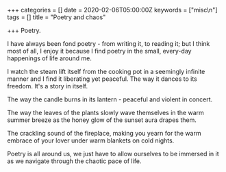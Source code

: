 +++
categories = []
date = 2020-02-06T05:00:00Z
keywords = ["misc\n"]
tags = []
title = "Poetry and chaos"

+++
Poetry.

I have always been fond poetry - from writing it, to reading it; but I think most of all, I enjoy it because I find poetry in the small, every-day happenings of life around me. 

I watch the steam lift itself from the cooking pot in a seemingly infinite manner and I find it liberating yet peaceful. The way it dances to its freedom. It's a story in itself.

The way the candle burns in its lantern - peaceful and violent in concert. 

The way the leaves of the plants slowly wave themselves in the warm summer breeze as the honey glow of the sunset aura drapes them.

The crackling sound of the fireplace, making you yearn for the warm embrace of your lover under warm blankets on cold nights.

Poetry is all around us, we just have to allow ourselves to be immersed in it as we navigate through the chaotic pace of life.